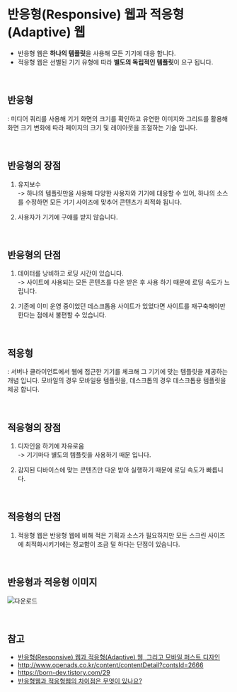 # 반응형(Responsive) 웹과 적응형(Adaptive) 웹

- 반응형 웹은 **하나의 템플릿**을 사용해 모든 기기에 대응 합니다.
- 적응형 웹은 선별된 기기 유형에 따라 **별도의 독립적인 템플릿**이 요구 됩니다.

<br>

## 반응형
: 미디어 쿼리를 사용해 기기 화면의 크기를 확인하고 유연한 이미지와 그리드를 활용해 화면 크기 변화에 따라 페이지의 크기 및 레이아웃을 조절하는 기술 입니다.

<br>

## 반응형의 장점
1. 유지보수<br> 
-> 하나의 템플릿만을 사용해 다양한 사용자와 기기에 대응할 수 있어, 하나의 소스를 수정하면 모든 기기 사이즈에 맞추어 콘텐츠가 최적화 됩니다.

2. 사용자가 기기에 구애를 받지 않습니다.

<br>

## 반응형의 단점
1.  데이터를 낭비하고 로딩 시간이 있습니다. <br>
-> 사이트에 사용되는 모든 콘텐츠를 다운 받은 후 사용 하기 때문에 로딩 속도가 느립니다.

2. 기존에 이미 운영 중이었던 데스크톱용 사이트가 있었다면 사이트를 재구축해야만 한다는 점에서 불편할 수 있습니다.

<br>

## 적응형
: 서버나 클라이언트에서 웹에 접근한 기기를 체크해 그 기기에 맞는 템플릿을 제공하는 개념 입니다. 모바일의 경우 모바일용 템플릿을, 데스크톱의 경우 데스크톱용 템플릿을 제공 합니다.


<br>

## 적응형의 장점
1. 디자인을 하기에 자유로움<br>
-> 기기마다 별도의 템플릿을 사용하기 때문 입니다.

2. 감지된 디바이스에 맞는 콘텐츠만 다운 받아 실행하기 때문에 로딩 속도가 빠릅니다.

<br>

## 적응형의 단점
1. 적응형 웹은 반응형 웹에 비해 적은 기획과 소스가 필요하지만 모든 스크린 사이즈에 최적화시키기에는 정교함이 조금 덜 하다는 단점이 있습니다.

<br>

## 반응형과 적응형 이미지
![다운로드](https://user-images.githubusercontent.com/87301268/157669937-c5ba363d-f3be-4e76-8bd4-9b4bd9140666.png)



<br>

## 참고
- [반응형(Responsive) 웹과 적응형(Adaptive) 웹, 그리고 모바일 퍼스트 디자인](https://leonkong.cc/posts/responsive-adaptive.html)
- http://www.openads.co.kr/content/contentDetail?contsId=2666
- https://born-dev.tistory.com/29
- [반응형웹과 적응형웹의 차이점은 무엇이 있나요?](https://jogakleeron.tistory.com/34)